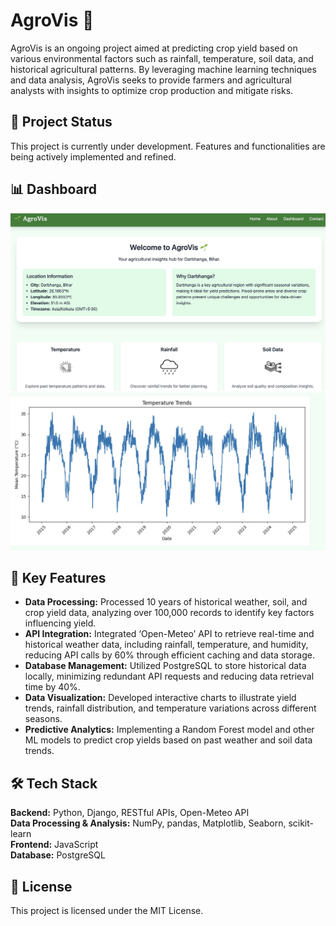 # AgroVis 🌱

AgroVis is an ongoing project aimed at predicting crop yield based on various environmental factors such as rainfall, temperature, soil data, and historical agricultural patterns. By leveraging machine learning techniques and data analysis, AgroVis seeks to provide farmers and agricultural analysts with insights to optimize crop production and mitigate risks.

## 📄 Project Status
This project is currently under development. Features and functionalities are being actively implemented and refined.

## 📊 Dashboard
![AgroVis Dashboard](ot/dashboard.jpg)
![AgroVis Dashboard](ot/temp_trends.jpg)

## 🚀 Key Features  
- **Data Processing:** Processed 10 years of historical weather, soil, and crop yield data, analyzing over 100,000 records to identify key factors influencing yield.  
- **API Integration:** Integrated ‘Open-Meteo’ API to retrieve real-time and historical weather data, including rainfall, temperature, and humidity, reducing API calls by 60% through efficient caching and data storage.  
- **Database Management:** Utilized PostgreSQL to store historical data locally, minimizing redundant API requests and reducing data retrieval time by 40%.  
- **Data Visualization:** Developed interactive charts to illustrate yield trends, rainfall distribution, and temperature variations across different seasons. 
- **Predictive Analytics:** Implementing a Random Forest model and other ML models to predict crop yields based on past weather and soil data trends.  

## 🛠️ Tech Stack  
**Backend:** Python, Django, RESTful APIs, Open-Meteo API  
**Data Processing & Analysis:** NumPy, pandas, Matplotlib, Seaborn, scikit-learn  
**Frontend:** JavaScript  
**Database:** PostgreSQL

## 📜 License
This project is licensed under the MIT License.


